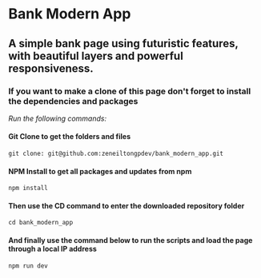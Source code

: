 # Bank Modern App

## A simple bank page using futuristic features, with beautiful layers and powerful responsiveness.

### If you want to make a clone of this page don't forget to install the dependencies and packages

*Run the following commands:*
#### Git Clone to get the folders and files
```
git clone: git@github.com:zeneiltongpdev/bank_modern_app.git
```
#### NPM Install to get all packages and updates from npm
```
npm install
```
#### Then use the CD command to enter the downloaded repository folder
```
cd bank_modern_app
```
#### And finally use the command below to run the scripts and load the page through a local IP address
```
npm run dev
```
